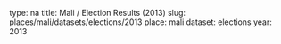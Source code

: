 type: na
title: Mali / Election Results (2013)
slug: places/mali/datasets/elections/2013
place: mali
dataset: elections
year: 2013

